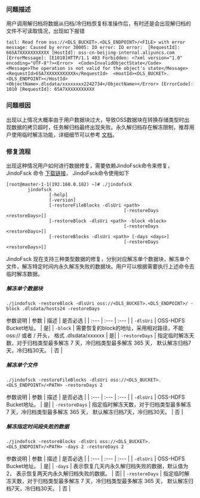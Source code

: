 ### 问题描述
用户调用解归档将数据从归档/冷归档恢复标准操作后，有时还是会出现解归档的文件不可读取情况，出现如下报错
```shell
tail: Read from oss://<DLS_BUCKET>.<DLS_ENDPOINT>/<FILE> with error message: Caused by error 30005: IO error: IO error:  [RequestId]: 665A7XXXXXXXXXXX [HostId]: oss-cn-beijing-internal.aliyuncs.com [ErrorMessage]: [E1010]HTTP/1.1 403 Forbidden: <?xml version="1.0" encoding="UTF-8"?><Error>  <Code>InvalidObjectState</Code>  <Message>The operation is not valid for the object's state</Message>  <RequestId>65A7XXXXXXXXXXX</RequestId>  <HostId><DLS_BUCKET>.<DLS_ENDPOINT></HostId>  <ObjectName>.dlsdata/xxxxxxxx2242734</ObjectName></Error> [ErrorCode]: 1010 [RequestId]: 65A7XXXXXXXXXXX
```

### 问题根因
出现以上情况大概率由于用户数据块过大，导致OSS数据块在转换存储类型时出现数据的拷贝超时，任务解归档最终出现失败。永久解归档存在解冻限制，推荐用户使用临时解冻功能，详细细节可以参考 [文档](../jindofs_storagepolicy_restore.md)。

### 修复流程
出现这种情况用户如何进行数据修复，需要依赖JindoFsck命令来修复，JindoFsck 命令 [下载链接](https://jindodata-binary.oss-cn-shanghai.aliyuncs.com/release/6.3.2/jindofs-sdk-6.3.2-linux.tar.gz)， JindoFsck命令使用如下
```shell
[root@master-1-1(192.168.0.182) ~]# ./jindofsck
        jindofsck
                [-help]
                [-version]
                [-restoreFileBlocks -dlsUri <path>
                                            [-restoreDays <restoreDays>]]
                [-restoreBlock -dlsUri <path> -block <block>
                                            [-restoreDays <restoreDays>]]
                [-restoreBlocks -dlsUri <path> [-days <days>]
                                            [-restoreDays <restoreDays>]]
```

JindoFsck 现在支持三种类型数据的修复，分别对应解冻单个数据块，解冻单个文件，解冻特定时间内永久解冻失败的数据块。用户可以根据需要执行上述命令去临时解冻数据。

##### 解冻单个数据块
```shell
./jindofsck -restoreBlock -dlsUri oss://<DLS_BUCKET>.<DLS_ENDPOINT>/ -block .dlsdata/hosts24 -restoreDays
```
参数说明
| 参数 | 描述 | 是否必选 |
| :--- | :--- | :--- |
| `-dlsUri` | OSS-HDFS Bucket地址。 | 是|
| `-block` | 需要恢复的block的地址，采用相对路径，不能oss://  或者 / 开头， 格式 .dlsdata/xxxxxx | 是|
| `-restoreDays` | 指定临时解冻天数，对于归档类型最多解冻 7 天，冷归档类型最多解冻 365 天， 默认解冻归档7天，冷归档30天。 | 否 |

##### 解冻单个文件

```shell
./jindofsck -restoreFileBlocks -dlsUri oss://<DLS_BUCKET>.<DLS_ENDPOINT>/<PATH> -restoreDays 2
```
参数说明
| 参数 | 描述 | 是否必选 |
| :--- | :--- | :--- |
| `-dlsUri` | OSS-HDFS Bucket地址。 | 是|
| `-restoreDays` | 指定临时解冻天数，对于归档类型最多解冻 7 天，冷归档类型最多解冻 365 天， 默认解冻归档7天，冷归档30天。 | 否 |

##### 解冻指定时间段失败的数据
```shell
./jindofsck -restoreBlocks -dlsUri oss://<DLS_BUCKET>.<DLS_ENDPOINT>/<PATH> -days 2 -restoreDays 2
```

参数说明
| 参数 | 描述 | 是否必选 |
| :--- | :--- | :--- |
| `-dlsUri` | OSS-HDFS Bucket地址。 | 是|
| `-days` | 表示恢复几天内永久解归档失败的数据，默认值为 2， 表示恢复两天内永久解归档失败的数据。 | 否|
| `-restoreDays` | 指定临时解冻天数，对于归档类型最多解冻 7 天，冷归档类型最多解冻 365 天， 默认解冻归档7天，冷归档30天。 | 否 |
